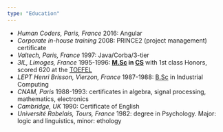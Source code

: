 ```yaml
---
type: "Education"
---
```


* *Human Coders, Paris, France* 2016: Angular
* *Corporate in-house training* 2008: PRINCE2 (project management) certificate
* *Valtech, Paris, France* 1997: Java/Corba/3-tier
* *3IL, Limoges, France* 1995-1996: **<a href="https://en.wikipedia.org/wiki/Master_of_Science" target="_blank">M.Sc</a> in <a href="https://en.wikipedia.org/wiki/Computer_science" target="_blank">CS</a>** with 1st class Honors, scored 620 at the <a href="https://en.wikipedia.org/wiki/Test_of_English_as_a_Foreign_Language" target="_blank">TOEFEL</a>
* *LEPT Henri Brisson, Vierzon, France* 1987-1988: <a href="https://en.wikipedia.org/wiki/Bachelor_of_Science" target="_blank">B.Sc</a> in Industrial Computing
* *CNAM, Paris* 1988-1993: certificates in algebra, signal processing, mathematics, electronics
* *Cambridge, UK* 1990: Certificate of English
* *Université Rabelais, Tours, France* 1982: degree in Psychology. Major: logic and linguistics, minor: ethology


